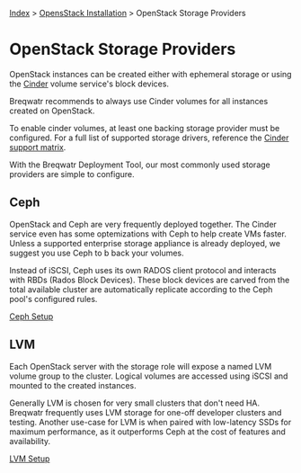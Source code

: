 [Index](/)
\> [OpensStack Installation](/openstack-install.html)
\> OpenStack Storage Providers

# OpenStack Storage Providers

OpenStack instances can be created either with ephemeral storage or using the
[Cinder](https://wiki.openstack.org/wiki/Cinder) volume service's block
devices.

Breqwatr recommends to always use Cinder volumes for all instances created on
OpenStack.

To enable cinder volumes, at least one backing storage provider must be
configured. For a full list of supported storage drivers, reference the
[Cinder support matrix](https://docs.openstack.org/cinder/latest/reference/support-matrix.html).

With the Breqwatr Deployment Tool, our most commonly used storage providers
are simple to configure.


## Ceph

OpenStack and Ceph are very frequently deployed together. The Cinder service
even has some optemizations with Ceph to help create VMs faster. Unless a
supported enterprise storage appliance is already deployed, we suggest you
use Ceph to b back your volumes.

Instead of iSCSI, Ceph uses its own RADOS client protocol and interacts with
RBDs (Rados Block Devices). These block devices are carved from the total
available cluster are automatically replicate according to the Ceph pool's
configured rules.

[Ceph Setup](/openstack-ceph.html)


## LVM

Each OpenStack server with the storage role will expose a named LVM volume
group to the cluster. Logical volumes are accessed using iSCSI and mounted to
the created instances.

Generally LVM is chosen for very small clusters that don't need HA. Breqwatr
frequently uses LVM storage for one-off developer clusters and testing. Another
use-case for LVM is when paired with low-latency SSDs for maximum performance,
as it outperforms Ceph at the cost of features and availability.

[LVM Setup](/openstack-lvm.html)


